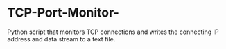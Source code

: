 # TCP-Port-Monitor-
Python script that monitors TCP connections and writes the connecting IP address and data stream to a text file.
